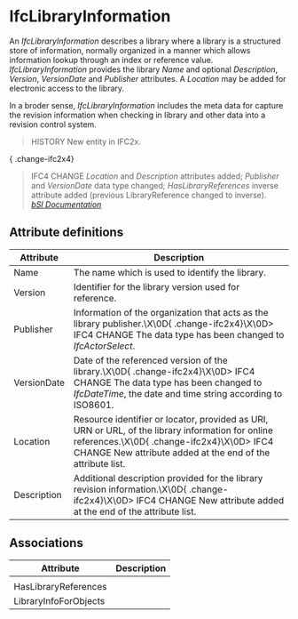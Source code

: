 IfcLibraryInformation
=====================
An _IfcLibraryInformation_ describes a library where a library is a structured
store of information, normally organized in a manner which allows information
lookup through an index or reference value. _IfcLibraryInformation_ provides
the library _Name_ and optional _Description_, _Version_, _VersionDate_ and
_Publisher_ attributes. A _Location_ may be added for electronic access to the
library.  
  
In a broder sense, _IfcLibraryInformation_ includes the meta data for capture
the revision information when checking in library and other data into a
revision control system.  
  
> HISTORY  New entity in IFC2x.  
  
{ .change-ifc2x4}  
> IFC4 CHANGE  _Location_ and _Description_ attributes added; _Publisher_ and
> _VersionDate_ data type changed; _HasLibraryReferences_ inverse attribute
> added (previous LibraryReference changed to inverse).  
[ _bSI
Documentation_](https://standards.buildingsmart.org/IFC/DEV/IFC4_2/FINAL/HTML/schema/ifcexternalreferenceresource/lexical/ifclibraryinformation.htm)


Attribute definitions
---------------------
| Attribute   | Description                                                                                                                                                                                                   |
|-------------|---------------------------------------------------------------------------------------------------------------------------------------------------------------------------------------------------------------|
| Name        | The name which is used to identify the library.                                                                                                                                                               |
| Version     | Identifier for the library version used for reference.                                                                                                                                                        |
| Publisher   | Information of the organization that acts as the library publisher.\X\0D{ .change-ifc2x4}\X\0D> IFC4 CHANGE  The data type has been changed to _IfcActorSelect_.                                              |
| VersionDate | Date of the referenced version of the library.\X\0D{ .change-ifc2x4}\X\0D> IFC4 CHANGE  The data type has been changed to _IfcDateTime_, the date and time string according to ISO8601.                       |
| Location    | Resource identifier or locator, provided as URI, URN or URL, of the library information for online references.\X\0D{ .change-ifc2x4}\X\0D> IFC4 CHANGE  New attribute added at the end of the attribute list. |
| Description | Additional description provided for the library revision information.\X\0D{ .change-ifc2x4}\X\0D> IFC4 CHANGE  New attribute added at the end of the attribute list.                                          |

Associations
------------
| Attribute             | Description   |
|-----------------------|---------------|
|                       |               |
| HasLibraryReferences  |               |
| LibraryInfoForObjects |               |

